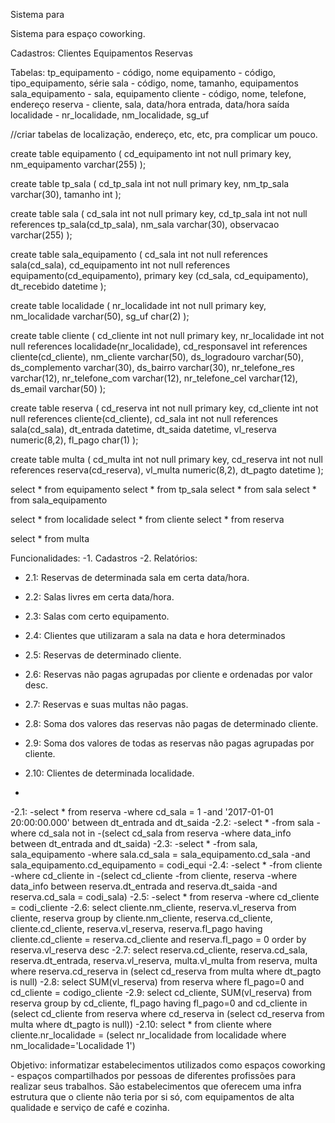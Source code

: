 Sistema para 

Sistema para espaço coworking.

Cadastros:
Clientes
Equipamentos
Reservas

Tabelas:
tp_equipamento - código, nome
equipamento - código, tipo_equipamento, série
sala - código, nome, tamanho, equipamentos
sala_equipamento - sala, equipamento
cliente - código, nome, telefone, endereço
reserva - cliente, sala, data/hora entrada, data/hora saída 
localidade - nr_localidade, nm_localidade, sg_uf

//criar tabelas de localização, endereço, etc, etc, pra complicar um pouco.


create table equipamento
(
	cd_equipamento int not null primary key,
	nm_equipamento varchar(255)
);

create table tp_sala
(
	cd_tp_sala int not null primary key,
	nm_tp_sala varchar(30),
	tamanho int
);

create table sala
(
	cd_sala int not null primary key,
	cd_tp_sala int not null references tp_sala(cd_tp_sala),
	nm_sala varchar(30),
	observacao varchar(255)
);

create table sala_equipamento
(
	cd_sala int not null references sala(cd_sala),
	cd_equipamento int not null references equipamento(cd_equipamento),
	primary key (cd_sala, cd_equipamento),
	dt_recebido datetime
);

create table localidade
(
	nr_localidade int not null primary key,
	nm_localidade varchar(50),
	sg_uf char(2)
);

create table cliente
(
	cd_cliente int not null primary key,
	nr_localidade int not null references localidade(nr_localidade),
	cd_responsavel int references cliente(cd_cliente),
	nm_cliente varchar(50),
	ds_logradouro varchar(50),
	ds_complemento varchar(30),
	ds_bairro varchar(30),
	nr_telefone_res varchar(12),
	nr_telefone_com varchar(12),
	nr_telefone_cel varchar(12),
	ds_email varchar(50)
);

create table reserva
(
	cd_reserva int not null primary key,
	cd_cliente int not null references cliente(cd_cliente),
	cd_sala int not null references sala(cd_sala),
	dt_entrada datetime,
	dt_saida datetime,
	vl_reserva numeric(8,2),
	fl_pago char(1)
);

create table multa
(
	cd_multa int not null primary key,
	cd_reserva int not null references reserva(cd_reserva),
	vl_multa numeric(8,2),
	dt_pagto datetime
);

select * from equipamento
select * from tp_sala
select * from sala
select * from sala_equipamento

select * from localidade
select * from cliente
select * from reserva

select * from multa

Funcionalidades:
 -1. Cadastros
 -2. Relatórios:
 - 2.1: Reservas de determinada sala em certa data/hora.
 - 2.2: Salas livres em certa data/hora.
 - 2.3: Salas com certo equipamento.
 - 2.4: Clientes que utilizaram a sala na data e hora determinados
 - 2.5: Reservas de determinado cliente.
 - 2.6: Reservas não pagas agrupadas por cliente e ordenadas por valor desc.
 - 2.7: Reservas e suas multas não pagas.
 - 2.8: Soma dos valores das reservas não pagas de determinado cliente.
 
 - 2.9: Soma dos valores de todas as reservas não pagas agrupadas por cliente.
 - 2.10: Clientes de determinada localidade.


 -
 -2.1: 
 -select * from reserva
 -where cd_sala = 1
 -and '2017-01-01 20:00:00.000' between dt_entrada and dt_saida
 -2.2:
 -select * 
 -from sala
 -where cd_sala not in
 -(select cd_sala from reserva
 -where data_info between dt_entrada and dt_saida)
 -2.3:
 -select * 
 -from sala, sala_equipamento
 -where sala.cd_sala = sala_equipamento.cd_sala
 -and sala_equipamento.cd_equipamento = codi_equi
 -2.4:
 -select * 
 -from cliente
 -where cd_cliente in
 -(select cd_cliente 
 -from cliente, reserva
 -where data_info between reserva.dt_entrada and reserva.dt_saida
 -and reserva.cd_sala = codi_sala)
 -2.5:
 -select * from reserva
 -where cd_cliente = codi_cliente
 -2.6:
select cliente.nm_cliente, reserva.vl_reserva
from cliente, reserva
group by cliente.nm_cliente, reserva.cd_cliente, cliente.cd_cliente, reserva.vl_reserva, reserva.fl_pago
having cliente.cd_cliente = reserva.cd_cliente
and reserva.fl_pago = 0
order by reserva.vl_reserva desc
 -2.7:
select reserva.cd_cliente, reserva.cd_sala, reserva.dt_entrada, reserva.vl_reserva, multa.vl_multa
from reserva, multa
where reserva.cd_reserva  in
(select cd_reserva from multa
where dt_pagto is null)
 -2.8: 
select SUM(vl_reserva)
from reserva
where fl_pago=0
and cd_cliente = codigo_cliente
 -2.9:
select cd_cliente, SUM(vl_reserva)
from reserva
group by cd_cliente, fl_pago
having fl_pago=0
and cd_cliente in
(select cd_cliente 
from reserva
where cd_reserva in 
(select cd_reserva 
from multa
where dt_pagto is null))
 -2.10:
select * from cliente
where cliente.nr_localidade =
(select nr_localidade from localidade
where nm_localidade='Localidade 1')




Objetivo: informatizar estabelecimentos
utilizados como espaços coworking - espaços compartilhados por pessoas
de diferentes profissões para realizar seus trabalhos. São
estabelecimentos que oferecem uma infra estrutura que o cliente não
teria por si só, com equipamentos de alta qualidade e serviço de café e cozinha.

